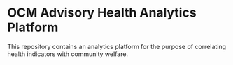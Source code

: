 # OCM Advisory Health Analytics Platform

This repository contains an analytics platform for the purpose 
of correlating health indicators with community welfare.
